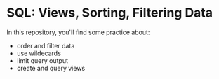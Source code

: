 # SQL: Views, Sorting, Filtering Data

In this repository, you'll find some practice about:

* order and filter data
* use wildecards
* limit query output
* create and query views

